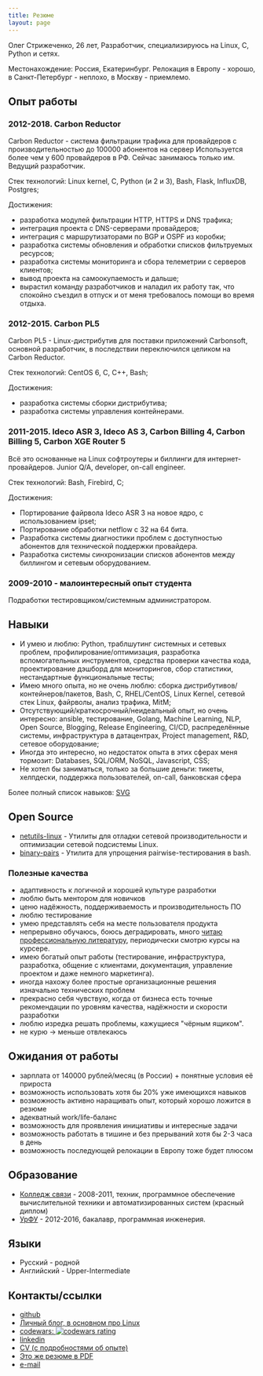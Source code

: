 ```yaml
---
title: Резюме
layout: page
---
```


Олег Стрижеченко, 26 лет, Разработчик, специализируюсь на Linux, C, Python и сетях.

Местонахождение: Россия, Екатеринбург. Релокация в Европу - хорошо, в Санкт-Петербург - неплохо, в Москву - приемлемо.

## Опыт работы

### 2012-2018. Carbon Reductor

Carbon Reductor - система фильтрации трафика для провайдеров с производительностью до 100000 абонентов на сервер
Используется более чем у 600 провайдеров в РФ. Сейчас занимаюсь только им. Ведущий разработчик.

Стек технологий: Linux kernel, C, Python (и 2 и 3), Bash, Flask, InfluxDB, Postgres;

Достижения:

- разработка модулей фильтрации HTTP, HTTPS и DNS трафика;
- интеграция проекта с DNS-серверами провайдеров;
- интеграция с маршрутизаторами по BGP и OSPF из коробки;
- разработка системы обновления и обработки списков фильтруемых ресурсов;
- разработка системы мониторинга и сбора телеметрии с серверов клиентов;
- вывод проекта на самоокупаемость и дальше;
- вырастил команду разработчиков и наладил их работу так, что спокойно съездил в отпуск и от меня требовалось помощи во время отдыха.

### 2012-2015. Carbon PL5

Carbon PL5 - Linux-дистрибутив для поставки приложений Carbonsoft, основной разработчик, в последствии переключился целиком на Carbon Reductor.

Стек технологий: CentOS 6, C, C++, Bash;

Достижения:

- разработка системы сборки дистрибутива;
- разработка системы управления контейнерами.

### 2011-2015. Ideco ASR 3, Ideco AS 3, Carbon Billing 4, Carbon Billing 5, Carbon XGE Router 5

Всё это основанные на Linux софтроутеры и биллинги для интернет-провайдеров. Junior Q/A, developer, on-call engineer.

Стек технологий: Bash, Firebird, C;

Достижения:

- Портирование файрвола Ideco ASR 3 на новое ядро, с использованием ipset;
- Портирование обработки netflow с 32 на 64 бита.
- Разработка системы диагностики проблем с доступностью абонентов для технической поддержки провайдера.
- Разработка системы синхронизации списков абонентов между биллингом и сетевым оборудованием.

### 2009-2010 - малоинтересный опыт студента

Подработки тестировщиком/системным администратором.

## Навыки

- И умею и люблю: Python, траблшутинг системных и сетевых проблем, профилирование/оптимизация, разработка вспомогательных инструментов, средства проверки качества кода, проектирование дэшборд для мониторингов, сбор статистики, нестандартные функциональные тесты;
- Имею много опыта, но не очень люблю: сборка дистрибутивов/контейнеров/пакетов, Bash, C, RHEL/CentOS, Linux Kernel, сетевой стек Linux, файрволы, анализ трафика, MitM;
- Отсутствующий/краткосрочный/неидеальный опыт, но очень интересно: ansible, тестирование, Golang, Machine Learning, NLP, Open Source, Blogging, Release Engineering, CI/CD, распределённые системы, инфраструктура в датацентрах, Project management, R&D, сетевое оборудование;
- Иногда это интересно, но недостаток опыта в этих сферах меня тормозит: Databases, SQL/ORM, NoSQL, Javascript, CSS;
- Не хотел бы заниматься, только за большие деньги: тикеты, хелпдески, поддержка пользователей, on-call, банковская сфера

Более полный список навыков: [SVG](/images/my-skills.svg)

## Open Source

- [netutils-linux](https://github.com/strizhechenko/netutils-linux) - Утилиты для отладки сетевой производительности и оптимизации сетевой подсистемы Linux.
- [binary-pairs](https://github.com/strizhechenko/binary-pairs) - Утилита для упрощения pairwise-тестирования в bash.

### Полезные качества

- адаптивность к логичной и хорошей культуре разработки
- люблю быть ментором для новичков
- ценю надёжность, поддерживаемость и производительность ПО
- люблю тестирование
- умею представлять себя на месте пользователя продукта
- непрерывно обучаюсь, боюсь деградировать, много [читаю профессиональную литературу](https://strizhechenko.github.io/posts/2017-06-30/programming-books.markdown), периодически смотрю курсы на курсере.
- имею богатый опыт работы (тестирование, инфраструктура, разработка, общение с клиентами, документация, управление проектом и даже немного маркетинга).
- иногда нахожу более простые организационные решения изначально технических проблем
- прекрасно себя чувствую, когда от бизнеса есть точные рекомендации по уровням качества, надёжности и скорости разработки
- люблю изредка решать проблемы, кажущиеся "чёрным ящиком".
- не курю -> меньше отвлекаюсь

## Ожидания от работы

- зарплата от 140000 рублей/месяц (в России) + понятные условия её прироста
- возможность использовать хотя бы 20% уже имеющихся навыков
- возможность активно наращивать опыт, который хорошо ложится в резюме
- адекватный work/life-баланс
- возможность для проявления инициативы и интересные задачи
- возможность работать в тишине и без прерываний хотя бы 2-3 часа в день
- возможность последующей релокации в Европу тоже будет плюсом

## Образование

- [Колледж связи](http://uisi.ru/) - 2008-2011, техник, программное обеспечение вычислительной техники и автоматизированных систем (красный диплом)
- [УрФУ](http://urfu.ru/) - 2012-2016, бакалавр, программная инженерия.

## Языки

- Русский - родной
- Английский - Upper-Intermediate

## Контакты/ссылки

- [github](https://github.com/strizhechenko)
- [Личный блог, в основном про Linux](http://strizhechenko.github.io)
- [codewars: ![codewars rating](https://www.codewars.com/users/strizhechenko/badges/micro)](https://www.codewars.com/users/strizhechenko)
- [linkedin](https://linkedin.com/in/strizhechenko)
- [CV (с подробностями об опыте)](https://strizhechenko.github.io/en/ru_cv)
- [Это же резюме в PDF](https://strizhechenko.github.io/share/ru_resume.pdf)
- [e-mail](mailto:oleg.strizhechenko+github@gmail.com)
